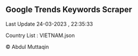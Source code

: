 

## Google Trends Keywords Scraper 
 
Last Update 24-03-2023 , 22:35:33

Country List :
VIETNAM.json



© Abdul Muttaqin 
